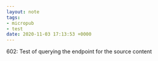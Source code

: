 ```yaml
---
layout: note
tags:
- micropub
- test
date: 2020-11-03 17:13:53 +0000
---
```


602: Test of querying the endpoint for the source content
